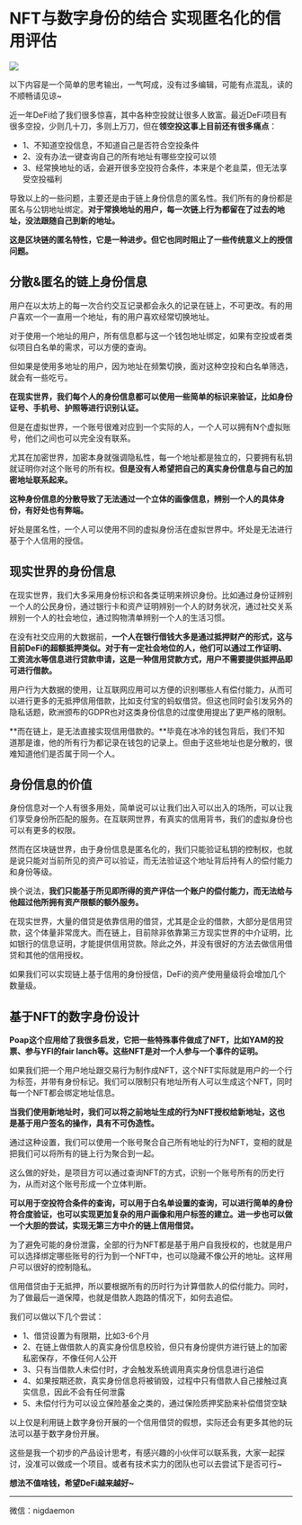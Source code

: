# NFT与数字身份的结合 实现匿名化的信用评估

![](https://tva1.sinaimg.cn/large/008eGmZEly1gpcl32sph8j30ww0bogmf.jpg)

以下内容是一个简单的思考输出，一气呵成，没有过多编辑，可能有点混乱，读的不顺畅请见谅~

近一年DeFi给了我们很多惊喜，其中各种空投就让很多人致富。最近DeFi项目有很多空投，少则几十刀，多则上万刀，但在**领空投这事上目前还有很多痛点**：

- 1、不知道空投信息，不知道自己是否符合空投条件
- 2、没有办法一键查询自己的所有地址有哪些空投可以领
- 3、经常换地址的话，会避开很多空投符合条件，本来是个老韭菜，但无法享受空投福利

导致以上的一些问题，主要还是由于链上身份信息的匿名性。我们所有的身份都是匿名与公钥地址绑定。**对于常换地址的用户，每一次链上行为都留在了过去的地址，没法跟随自己到新的地址。**

**这是区块链的匿名特性，它是一种进步。但它也同时阻止了一些传统意义上的授信问题。**


## 分散&匿名的链上身份信息

用户在以太坊上的每一次合约交互记录都会永久的记录在链上，不可更改。有的用户喜欢一个一直用一个地址，有的用户喜欢经常切换地址。

对于使用一个地址的用户，所有信息都与这一个钱包地址绑定，如果有空投或者类似项目白名单的需求，可以方便的查询。

但如果是使用多地址的用户，因为地址在频繁切换，面对这种空投和白名单筛选，就会有一些吃亏。

**在现实世界，我们每个人的身份信息都可以使用一些简单的标识来验证，比如身份证号、手机号、护照等进行识别认证。**

但是在虚拟世界，一个账号很难对应到一个实际的人，一个人可以拥有N个虚拟账号，他们之间也可以完全没有联系。

尤其在加密世界，加密本身就强调隐私性，每一个地址都是独立的，只要拥有私钥就证明你对这个账号的所有权。**但是没有人希望把自己的真实身份信息与自己的加密地址联系起来。**

**这种身份信息的分散导致了无法通过一个立体的画像信息，辨别一个人的具体身份，有好处也有弊端。**

好处是匿名性，一个人可以使用不同的虚拟身份活在虚拟世界中。坏处是无法进行基于个人信用的授信。

## 现实世界的身份信息

在现实世界，我们大多采用身份标识和各类证明来辨识身份。比如通过身份证辨别一个人的公民身份，通过银行卡和资产证明辨别一个人的财务状况，通过社交关系辨别一个人的社会地位，通过购物清单辨别一个人的生活习惯。

在没有社交应用的大数据前，**一个人在银行借钱大多是通过抵押财产的形式，这与目前DeFi的超额抵押类似。**对于有一定社会地位的人，他们可以通过工作证明、工资流水等信息进行贷款申请，这是一种**信用贷款方式，用户不需要提供抵押品即可进行借款。**

用户行为大数据的使用，让互联网应用可以方便的识别哪些人有偿付能力，从而可以进行更多的无抵押信用借款，比如支付宝的蚂蚁借贷。但这也同时会引发另外的隐私话题，欧洲颁布的GDPR也对这类身份信息的过度使用提出了更严格的限制。

**而在链上，是无法直接实现信用借款的。**毕竟在冰冷的钱包背后，我们不知道那是谁，他的所有行为都记录在钱包的记录上。但由于这些地址也是分散的，很难知道他们是否属于同一个人。

## 身份信息的价值

身份信息对一个人有很多用处，简单说可以让我们出入可以出入的场所，可以让我们享受身份所匹配的服务。在互联网世界，有真实的信用背书，我们的虚拟身份也可以有更多的权限。

然而在区块链世界，由于身份信息是匿名化的，我们只能验证私钥的控制权，也就是说只能对当前所见的资产可以验证，而无法验证这个地址背后持有人的偿付能力和身份等级。

换个说法，**我们只能基于所见即所得的资产评估一个账户的偿付能力，而无法给与他超过他所拥有资产限额的额外服务。**

在现实世界，大量的借贷是依靠信用的借贷，尤其是企业的借款，大部分是信用贷款，这个体量非常庞大。而在链上，目前除非依靠第三方现实世界的中介证明，比如银行的信息证明，才能提供信用贷款。除此之外，并没有很好的方法去做信用借贷和其他的信用授权。

如果我们可以实现链上基于信用的身份授信，DeFi的资产使用量级将会增加几个数量级。

## 基于NFT的数字身份设计

**Poap这个应用给了我很多启发，它把一些特殊事件做成了NFT，比如YAM的投票、参与YFI的fair lanch等。这些NFT是对一个人参与一个事件的证明。**

如果我们把一个用户地址跟交易行为制作成NFT，这个NFT实际就是用户的一个行为标签，并带有身份标记。我们可以限制只有地址所有人可以生成这个NFT，同时每一个NFT都会绑定地址信息。

**当我们使用新地址时，我们可以将之前地址生成的行为NFT授权给新地址，这也是基于用户签名的操作，具有不可伪造性。**

通过这种设置，我们可以使用一个账号聚合自己所有地址的行为NFT，变相的就是把我们可以将所有的链上行为聚合到一起。

这么做的好处，是项目方可以通过查询NFT的方式，识别一个账号所有的历史行为，从而对这个账号形成一个立体判断。

**可以用于空投符合条件的查询，可以用于白名单设置的查询，可以进行简单的身份符合度验证，也可以实现更加复杂的用户画像和用户标签的建立。进一步也可以做一个大胆的尝试，实现无第三方中介的链上信用借贷。**

为了避免可能的身份泄露，全部的行为NFT都是基于用户自我授权的，也就是用户可以选择绑定哪些账号的行为到一个NFT中，也可以隐藏不像公开的地址。这样用户可以很好的控制隐私。

信用借贷由于无抵押，所以要根据所有的历时行为计算借款人的偿付能力。同时，为了做最后一道保障，也就是借款人跑路的情况下，如何去追偿。

我们可以做以下几个尝试：
- 1、借贷设置为有限期，比如3-6个月
- 2、在链上做借款人的真实身份信息校验，但只有身份提供方进行链上的加密私密保存，不像任何人公开
- 3、只有当借款人未偿付时，才会触发系统调用真实身份信息进行追偿
- 4、如果按期还款，真实身份信息将被销毁，过程中只有借款人自己接触过真实信息，因此不会有任何泄露
- 5、未偿付行为可以设立保险基金之类的，通过保险质押奖励来补偿借贷空缺

以上仅是利用链上数字身份开展的一个信用借贷的假想，实际还会有更多其他的玩法可以基于数字身份开展。

这些是我一个初步的产品设计思考，有感兴趣的小伙伴可以联系我，大家一起探讨，没准可以做成一个项目。或者有技术实力的团队也可以去尝试下是否可行~

**想法不值啥钱，希望DeFi越来越好~**

---
微信：nigdaemon